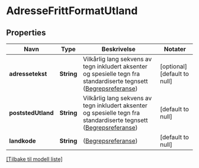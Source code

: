 # AdresseFrittFormatUtland

## Properties

| Navn               | Type       | Beskrivelse                                                                                                                                                                                    | Notater                      |
|--------------------|------------|------------------------------------------------------------------------------------------------------------------------------------------------------------------------------------------------|------------------------------|
| **adressetekst**   | **String** | Vilkårlig lang sekvens av tegn inkludert aksenter og spesielle tegn fra standardiserte tegnsett ([Begrepsreferanse](https://data.skatteetaten.no/begrep/20b52af3-9fe1-11e5-a9f8-e4115b280940)) | [optional] [default to null] |
| **poststedUtland** | **String** | Vilkårlig lang sekvens av tegn inkludert aksenter og spesielle tegn fra standardiserte tegnsett ([Begrepsreferanse](https://data.skatteetaten.no/begrep/20b52af3-9fe1-11e5-a9f8-e4115b280940)) | [default to null]            |
| **landkode**       | **String** | ([Begrepsreferanse](https://data.skatteetaten.no/begrep/20b2e112-9fe1-11e5-a9f8-e4115b280940))                                                                                                 | [default to null]            |

[[Tilbake til modell liste]](../index.md)

